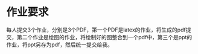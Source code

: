 # 作业要求
  每人提交3个作业，分别是3个PDF，第一个PDF是latex的作业，将生成的pdf提交，第二个作业是绘图的作业，将绘制好的图整合到一个pdf中，第三个是ppt的作业，将ppt另存为pdf，然后统一提交给我。
